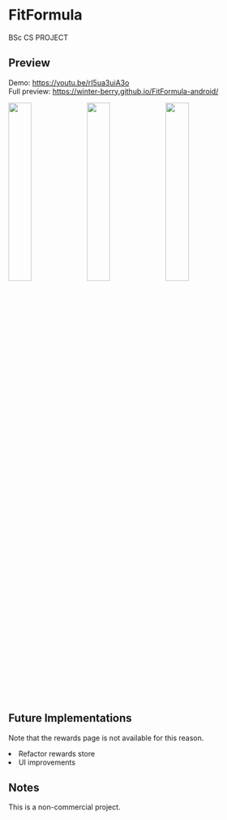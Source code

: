 # FitFormula
BSc CS PROJECT

## Preview
Demo: <a href="https://youtu.be/rI5ua3uiA3o">https://youtu.be/rI5ua3uiA3o</a> <br> 
Full preview: <a href="https://winter-berry.github.io/FitFormula-android/">https://winter-berry.github.io/FitFormula-android/</a>

<p float="left">
  <img src="https://winter-berry.github.io/FitFormula-android/Images/3.png" width="30%" height="30%">
    <img src="https://winter-berry.github.io/FitFormula-android/Images/9.png" width="30%" height="30%">
  <img src="https://winter-berry.github.io/FitFormula-android/Images/7.png" width="30%" height="30%">
</p>

## Future Implementations
Note that the rewards page is not available for this reason.
<li>Refactor rewards store</li>
<li>UI improvements</li>

## Notes
This is a non-commercial project.
